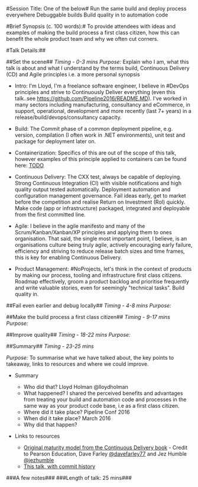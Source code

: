 #Session Title: One of the below#
Run the same build and deploy process everywhere
Debuggable builds
Build quality in to automation code

#Brief Synopsis (c. 100 words):#
To provide attendees with ideas and examples of making the build process a first class citizen, how this can benefit the whole product team and why we often cut corners.

#Talk Details:##

##Set the scene##
*Timing - 0-3 mins*
*Purpose:* Explain who I am, what this talk is about and what I understand by the terms build, Continuous Delivery (CD) and Agile principles i.e. a more personal synopsis

* Intro: I'm Lloyd, I'm a freelance software engineer, I believe in #DevOps principles and strive to Continuously Deliver everything (even this talk..see https://github.com/Pipeline2016/README.MD). I've worked in many sectors including manufacturing, consultancy and eCommerce, in support, operational, development and more recently (last 7+ years) in a release/build/devops/consultancy capacity. 

* Build: The Commit phase of a common deployment pipeline, e.g. version, compilation (I often work in .NET environments), unit test and package for deployment later on.

* Containerization: Specifics of this are out of the scope of this talk, however examples of this principle applied to containers can be found here: [TODO]() 

* Continuous Delivery:  The CXX test, always be capable of deploying. Strong Continuous Integration (CI) with visible notifications and high quality output tested automatically. Deployment automation and configuration management governance. Fail ideas early, get to market before the competition and realise Return on Investment (RoI) quickly. Make code (app or infrastructure) packaged, integrated and deployable from the first committed line.

* Agile: I believe in the agile manifesto and many of the Scrum/Kanban/Xanban/XP principles and applying them to ones organisation. That said, the single most important point, I believe, is an organisations culture being truly agile, actively encouraging early failure, efficiency and striving to reduce release batch sizes and time frames, this is key for enabling Continuous Delivery. 

* Product Management: #NoProjects, let's think in the context of products by making our process, tooling and infrastructure first class citizens. Roadmap effectively, groom a product backlog and prioritise frequently and write valuable stories, even for seemingly "technical tasks". Build quality in. 

##Fail even earlier and debug locally##
*Timing - 4-8 mins*
*Purpose:*   
  
##Make the build process a first class citizen##
*Timing - 9-17 mins*
*Purpose:* 

##Improve quality##
*Timing - 18-22 mins*
*Purpose:* 

##Summary##
*Timing - 23-25 mins*

*Purpose:* To summarise what we have talked about, the key points to takeaway, links to resources and where we could improve.

* Summary
	* Who did that? 
		Lloyd Holman @lloydholman
	* What happened? 
		I shared the perceived benefits and advantages from treating your build and automation code and processes in the same way as your product code base, i.e as a first class citizen. 
	* Where did it take place?
		Pipeline Conf 2016
	* When did it take place?
		March 2016
	* Why did that happen?

* Links to resources
  * [Original maturity model from the Continuous Delivery book]() - Credit to Pearson Education, Dave Farley [@davefarley77](https://twitter.com/davefarley77) and Jez Humble [@jezhumble](https://twitter.com/jezhumble) 
  * [This talk, with commit history](https://github.com/lholman/Pipeline2016/blob/master/README.MD)
  
###A few notes###
###Length of talk: 25 mins###